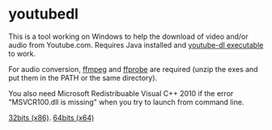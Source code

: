 # youtubedl
This is a tool working on Windows to help the download of video and/or audio from Youtube.com. Requires Java installed and [youtube-dl executable](https://yt-dl.org/downloads/2018.06.19/youtube-dl.exe) to work.

For audio conversion, [ffmpeg](https://github.com/vot/ffbinaries-prebuilt/releases/download/v3.4/ffmpeg-3.4-win-64.zip) and [ffprobe](https://github.com/vot/ffbinaries-prebuilt/releases/download/v3.4/ffprobe-3.4-win-64.zip) are required (unzip the exes and put them in the PATH or the same directory).

You also need Microsoft Redistribuable Visual C++ 2010 if the error "MSVCR100.dll is missing" when you try to launch from command line.

[32bits (x86)](https://www.microsoft.com/fr-fr/download/details.aspx?id=5555).
[64bits (x64)](https://www.microsoft.com/fr-fr/download/details.aspx?id=14632)
